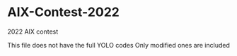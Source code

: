 # AIX-Contest-2022
2022 AIX contest


This file does not have the full YOLO codes
Only modified ones are included
